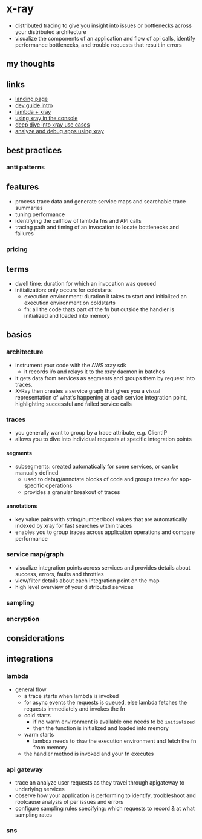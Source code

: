 # x-ray

- distributed tracing to give you insight into issues or bottlenecks across your distributed architecture
- visualize the components of an application and flow of api calls, identify performance bottlenecks, and trouble requests that result in errors

## my thoughts

## links

- [landing page](https://aws.amazon.com/xray/features/)
- [dev guide intro](https://docs.aws.amazon.com/xray/latest/devguide/aws-xray.html)
- [lambda + xray](https://docs.aws.amazon.com/lambda/latest/dg/using-x-ray.html)
- [using xray in the console](https://docs.aws.amazon.com/xray/latest/devguide/xray-console.html)
- [deep dive into xray use cases](https://aws.amazon.com/blogs/developer/deep-dive-into-aws-x-ray-groups-and-use-cases/)
- [analyze and debug apps using xray](https://aws.amazon.com/blogs/developer/new-analyze-and-debug-distributed-applications-interactively-using-aws-x-ray-analytics/)

## best practices

### anti patterns

## features

- process trace data and generate service maps and searchable trace summaries
- tuning performance
- identifying the callflow of lambda fns and API calls
- tracing path and timing of an invocation to locate bottlenecks and failures

### pricing

## terms

- dwell time: duration for which an invocation was queued
- initialization: only occurs for coldstarts
  - execution environment: duration it takes to start and initialized an execution environment on coldstarts
  - fn: all the code thats part of the fn but outside the handler is initialized and loaded into memory

## basics

### architecture

- instrument your code with the AWS xray sdk
  - it records i/o and relays it to the xray daemon in batches
- it gets data from services as segments and groups them by request into traces.
- X-Ray then creates a service graph that gives you a visual representation of what’s happening at each service integration point, highlighting successful and failed service calls

### traces

- you generally want to group by a trace attribute, e.g. ClientIP
- allows you to dive into individual requests at specific integration points

#### segments

- subsegments: created automatically for some services, or can be manually defined
  - used to debug/annotate blocks of code and groups traces for app-specific operations
  - provides a granular breakout of traces

#### annotations

- key value pairs with string/number/bool values that are automatically indexed by xray for fast searches within traces
- enables you to group traces across application operations and compare performance

### service map/graph

- visualize integration points across services and provides details about success, errors, faults and throttles
- view/filter details about each integration point on the map
- high level overview of your distributed services

### sampling

### encryption

## considerations

## integrations

### lambda

- general flow
  - a trace starts when lambda is invoked
  - for async events the requests is queued, else lambda fetches the requests immediately and invokes the fn
  - cold starts
    - if no warm environment is available one needs to be `initialized`
    - then the function is initialized and loaded into memory
  - warm starts
    - lambda needs to `thaw` the execution environment and fetch the fn from memory
  - the handler method is invoked and your fn executes

### api gateway

- trace an analyze user requests as they travel through apigateway to underlying services
- observe how your application is performing to identify, troobleshoot and rootcause analysis of per issues and errors
- configure sampling rules specifying: which requests to record & at what sampling rates

### sns
